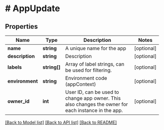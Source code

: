 # # AppUpdate

## Properties

Name | Type | Description | Notes
------------ | ------------- | ------------- | -------------
**name** | **string** | A unique name for the app | [optional]
**description** | **string** | Description | [optional]
**labels** | **string[]** | Array of label strings, can be used for filtering. | [optional]
**environment** | **string** | Environment code (appContext) | [optional]
**owner_id** | **int** | User ID, can be used to change app owner. This also changes the owner for each instance in the app. | [optional]

[[Back to Model list]](../../README.md#models) [[Back to API list]](../../README.md#endpoints) [[Back to README]](../../README.md)
